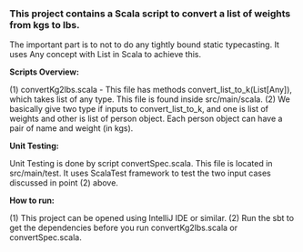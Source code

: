 ### This project contains a Scala script to convert a list of weights from kgs to lbs. 

The important part is to not to do any tightly bound static typecasting. It uses Any concept with List in Scala to achieve this.

<b>Scripts Overview:</b>

(1) convertKg2lbs.scala - This file has methods convert_list_to_k(List[Any]), which takes list of any type. This file is found inside src/main/scala.
(2) We basically give two type if inputs to convert_list_to_k, and one is list of weights and other is list of person object. Each person object can have a pair of name and weight (in kgs).

<b>Unit Testing:</b>

Unit Testing is done by script convertSpec.scala. This file is located in src/main/test. It uses ScalaTest framework to test the two input cases discussed in point (2) above. 

<b>How to run:</b>

(1) This project can be opened using IntelliJ IDE or similar.
(2) Run the sbt to get the dependencies before you run convertKg2lbs.scala  or convertSpec.scala.
